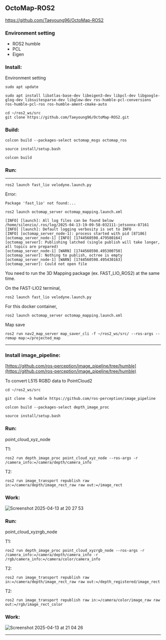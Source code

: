
## OctoMap-ROS2

https://github.com/Taeyoung96/OctoMap-ROS2

### Environment setting
- ROS2 humble
- PCL
- Eigen

### Install:

Environment setting
```
sudo apt update

sudo apt install libatlas-base-dev libeigen3-dev libpcl-dev libgoogle-glog-dev libsuitesparse-dev libglew-dev ros-humble-pcl-conversions ros-humble-pcl-ros ros-humble-ament-cmake-auto
```

```
cd ~/ros2_ws/src
git clone https://github.com/Taeyoung96/OctoMap-ROS2.git
```
### Build:


```
colcon build --packages-select octomap_msgs octomap_ros
```
```
source install/setup.bash
```
```
colcon build
```

### Run:
___
```
ros2 launch fast_lio velodyne.launch.py
```
Error:
```
Package 'fast_lio' not found:...
```

```
ros2 launch octomap_server octomap_mapping.launch.xml

[INFO] [launch]: All log files can be found below /home/silenzio/.ros/log/2025-04-13-19-09-58-032111-jetsonnx-87161
[INFO] [launch]: Default logging verbosity is set to INFO
[INFO] [octomap_server_node-1]: process started with pid [87186]
[octomap_server_node-1] [INFO] [1744560598.479580164] [octomap_server]: Publishing latched (single publish will take longer, all topics are prepared)
[octomap_server_node-1] [WARN] [1744560598.495300750] [octomap_server]: Nothing to publish, octree is empty
[octomap_server_node-1] [WARN] [1744560598.495430163] [octomap_server]: Could not open file
```


You need to run the 3D Mapping package (ex. FAST_LIO_ROS2) at the same time.

On the FAST-LIO2 terminal,
```
ros2 launch fast_lio velodyne.launch.py
```
For this docker container,

```
ros2 launch octomap_server octomap_mapping.launch.xml
```

Map save
```
ros2 run nav2_map_server map_saver_cli -f ~/ros2_ws/src/ --ros-args --remap map:=/projected_map
```

_____________


### Install image_pipeline:
[https://github.com/ros-perception/image_pipeline/tree/humble](https://github.com/ros-perception/image_pipeline/tree/humble)

To convert L515 RGBD data to PointCloud2

```
cd ~/ros2_ws/src

git clone -b humble https://github.com/ros-perception/image_pipeline
```
```
colcon build --packages-select depth_image_proc
```
```
source install/setup.bash
```

### Run:
point_cloud_xyz_node

T1:
```
ros2 run depth_image_proc point_cloud_xyz_node --ros-args -r /camera_info:=/camera/depth/camera_info
```

T2:
```
ros2 run image_transport republish raw in:=/camera/depth/image_rect_raw raw out:=/image_rect
```

### Work:

![Screenshot 2025-04-13 at 20 27 53](https://github.com/user-attachments/assets/2260d6be-408a-4a36-bded-b1c21e57cb87)

### Run:
point_cloud_xyzrgb_node

T1:
```
ros2 run depth_image_proc point_cloud_xyzrgb_node --ros-args -r /camera_info:=/camera/depth/camera_info -r /rgb/camera_info:=/camera/color/camera_info
```

T2:
```
ros2 run image_transport republish raw in:=/camera/depth/image_rect_raw raw out:=/depth_registered/image_rect
```

T2:
```
ros2 run image_transport republish raw in:=/camera/color/image_raw raw out:=/rgb/image_rect_color
```

### Work:

![Screenshot 2025-04-13 at 21 04 26](https://github.com/user-attachments/assets/668418f7-0ea1-4af5-adb8-08474526f91a)

_____________
